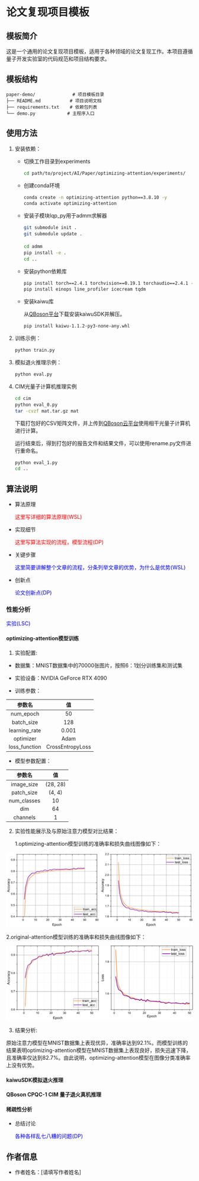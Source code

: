 # 论文复现项目模板

## 模板简介
这是一个通用的论文复现项目模板，适用于各种领域的论文复现工作。本项目遵循量子开发实验室的代码规范和项目结构要求。

## 模板结构
```
paper-demo/              # 项目模板目录
├── README.md           # 项目说明文档
├── requirements.txt    # 依赖包列表
└── demo.py            # 主程序入口
```

## 使用方法
1. 安装依赖：

   - 切换工作目录到experiments

      ```bash
      cd path/to/project/AI/Paper/optimizing-attention/experiments/
      ```

   - 创建conda环境

      ```bash
      conda create -n optimizing-attention python==3.8.10 -y
      conda activate optimizing-attention
      ```

   - 安装子模块lqp_py用于admm求解器

      ```bash
      git submodule init .
      git submodule update . 
      
      cd admm
      pip install -e . 
      cd ..
      ```

   - 安装python依赖库

      ```bash
      pip install torch==2.4.1 torchvision==0.19.1 torchaudio==2.4.1 --index-url https://download.pytorch.org/whl/cu121
      pip install einops line_profiler icecream tqdm
      ```
   
   - 安装kaiwu库

      从[QBoson平台](https://platform.qboson.com/sdkDownload)下载安装kaiwuSDK并解压。

      ```bash
      pip install kaiwu-1.1.2-py3-none-any.whl 
      ```



2. 训练示例：

   ```bash
   python train.py
   ```

3. 模拟退火推理示例：

   ```bash
   python eval.py
   ```

4. CIM光量子计算机推理实例

   ```bash
   cd cim
   python eval_0.py
   tar -cvzf mat.tar.gz mat
   ```

   下载打包好的CSV矩阵文件，并上传到[QBoson云平台](https://platform.qboson.com/)使用相干光量子计算机进行计算。

   运行结束后，得到打包好的报告文件和结果文件，可以使用rename.py文件进行重命名。

   ```bash
   python eval_1.py
   cd ..
   ```


## 算法说明
- 算法原理

   <span style="color:red">这里写详细的算法原理(WSL)</span>

- 实现细节

   <span style="color:red">这里写算法实现的流程，模型流程(DP)</span>

- 关键步骤

   <span style="color:blue">这里简要讲解整个文章的流程，分条列举文章的优势，为什么是优势(WSL)</span>

- 创新点

   <span style="color:blue">论文创新点(DP)</span>

### 性能分析

   <span style="color:blue">实验(LSC)</span>

#### optimizing-attention模型训练

1. 实验配置:

- 数据集：MNIST数据集中的70000张图片，按照6：1划分训练集和测试集

- 实验设备：NVIDIA GeForce RTX 4090 



- 训练参数：

<div align="center">

| **参数名**         | **值**             |
|:-------------------:|:-------------------:|
| num_epoch          | 50                 |
| batch_size         | 128                |
| learning_rate      | 0.001              |
| optimizer          | Adam               |
| loss_function      | CrossEntropyLoss   |

</div>

- 模型参数配置：

<div align="center">

| **参数名**     | **值**            |
|:--------------:|:----------------:|
| image_size     | (28, 28)         |
| patch_size     | (4, 4)           |
| num_classes    | 10               |
| dim            | 64               |
| channels       | 1                |


</div>

2. 实验性能展示及与原始注意力模型对比结果：
   
   1.optimizing-attention模型训练的准确率和损失曲线图像如下：

<img src="./images/model_acc_loss.png" width="600" height="200">

   2.original-attention模型训练的准确率和损失曲线图像如下：

<img src="./images/original_attn_a_l.png" width="600" height="200">

3. 结果分析:

原始注意力模型在MNIST数据集上表现优异，准确率达到92.1%。而模型训练的结果表明optimizing-attention模型在MNIST数据集上表现良好，损失迅速下降，且准确率仅达到82.7%。由此说明，optimizing-attention模型在图像分类准确率上没有优势。




#### kaiwuSDK模拟退火推理



#### QBoson CPQC-1 CIM 量子退火真机推理


#### 稀疏性分析


- 总结讨论

   <span style="color:blue">各种各样乱七八糟的问题(DP)</span>

## 作者信息
- 作者姓名：[请填写作者姓名]